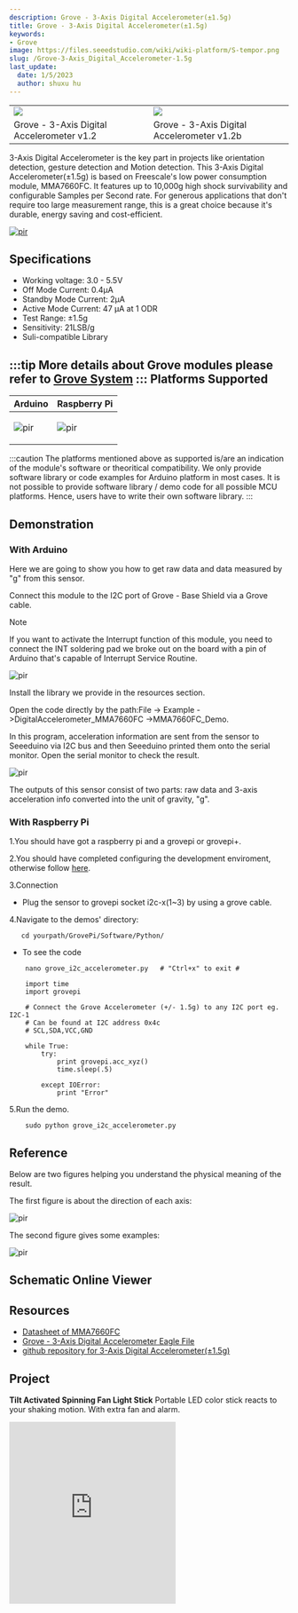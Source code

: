 ```yaml
---
description: Grove - 3-Axis Digital Accelerometer(±1.5g)
title: Grove - 3-Axis Digital Accelerometer(±1.5g)
keywords:
- Grove
image: https://files.seeedstudio.com/wiki/wiki-platform/S-tempor.png
slug: /Grove-3-Axis_Digital_Accelerometer-1.5g
last_update:
  date: 1/5/2023
  author: shuxu hu
---
```


<div>
  <table>
    <colgroup>
      <col width="50%" />
      <col width="50%" />
    </colgroup>
    <tbody>
      <tr className="odd">
        <td><div className="center">
            <div className="floatnone">
              <img src="https://files.seeedstudio.com/wiki/Grove-3-Axis_Digital_Accelerometer-1.5g/img/3_aix_acc.jpg" />
            </div>
          </div></td>
        <td><div className="center">
            <div className="floatnone">
              <img src="https://files.seeedstudio.com/wiki/Grove-3-Axis_Digital_Accelerometer-1.5g/img/Grove-3-Axis_v1.3.jpg" />
            </div>
          </div></td>
      </tr>
      <tr className="even">
        <td><div style={{}}>
            Grove - 3-Axis Digital Accelerometer v1.2
          </div></td>
        <td><div style={{}}>
            Grove - 3-Axis Digital Accelerometer v1.2b
          </div></td>
      </tr>
    </tbody>
  </table>
  3-Axis Digital Accelerometer is the key part in projects like orientation detection, gesture detection and Motion detection. This 3-Axis Digital Accelerometer(±1.5g) is based on Freescale's low power consumption module, MMA7660FC. It features up to 10,000g high shock survivability and configurable Samples per Second rate. For generous applications that don't require too large measurement range, this is a great choice because it's durable, energy saving and cost-efficient.
</div>


[<p><img src="https://files.seeedstudio.com/wiki/common/Get_One_Now_Banner.png" alt="pir" width={600} height="auto" /></p>](https://www.seeedstudio.com/Grove-3-Axis-Digital-Accelerometer(%C2%B11.5g)-p-765.html)


Specifications
--------------

-   Working voltage: 3.0 - 5.5V
-   Off Mode Current: 0.4μA
-   Standby Mode Current: 2μA
-   Active Mode Current: 47 μA at 1 ODR
-   Test Range: ±1.5g
-   Sensitivity: 21LSB/g
-   Suli-compatible Library

:::tip
    More details about Grove modules please refer to [Grove System](https://wiki.seeedstudio.com/Grove_System/)
:::
Platforms Supported
-------------------

<!-- | Arduino                                                                                             | Raspberry Pi                                                                                             |                                                                                                 |                                                                                                          |                                                                                                    |
|-----------------------------------------------------------------------------------------------------|----------------------------------------------------------------------------------------------------------|-------------------------------------------------------------------------------------------------|---------------------------------------------------------------------------------------------------|----------------------------------------------------------------------------------------------------|
| ![](https://files.seeedstudio.com/wiki/wiki_english/docs/images/arduino_logo.jpg) | ![](https://files.seeedstudio.com/wiki/wiki_english/docs/images/raspberry_pi_logo_n.jpg) | ![](https://files.seeedstudio.com/wiki/wiki_english/docs/images/bbg_logo_n.jpg) | ![](https://files.seeedstudio.com/wiki/wiki_english/docs/images/wio_logo.jpg) | ![](https://files.seeedstudio.com/wiki/wiki_english/docs/images/linkit_logo.jpg) | -->
|Arduino|Raspberry Pi|
|---|---|
|<p><img src="https://files.seeedstudio.com/wiki/wiki_english/docs/images/arduino_logo.jpg" alt="pir" width={200} height="auto" /></p>|<p><img src="https://files.seeedstudio.com/wiki/wiki_english/docs/images/raspberry_pi_logo_n.jpg" alt="pir" width={200} height="auto" /></p>|

:::caution
    The platforms mentioned above as supported is/are an indication of the module's software or theoritical compatibility. We only provide software library or code examples for Arduino platform in most cases. It is not possible to provide software library / demo code for all possible MCU platforms. Hence, users have to write their own software library.
:::


Demonstration
-------------

### With Arduino

Here we are going to show you how to get raw data and data measured by "g" from this sensor. 

Connect this module to the I2C port of Grove - Base Shield via a Grove cable.

<div class="admonition note">
<p class="admonition-title">Note</p>
If you want to activate the Interrupt function of this module, you need to connect the INT soldering pad we broke out on the board with a pin of Arduino that's capable of Interrupt Service Routine. 
</div>

<!-- ![](https://files.seeedstudio.com/wiki/Grove-3-Axis_Digital_Accelerometer-1.5g/img/Digital_Accelerometer_Sensor_Connector1.5g.jpg) -->
  <p style={{textAlign: 'center'}}><img src="https://files.seeedstudio.com/wiki/Grove-3-Axis_Digital_Accelerometer-1.5g/img/Digital_Accelerometer_Sensor_Connector1.5g.jpg" alt="pir" width={600} height="auto" /></p>

Install the library we provide in the resources section.

Open the code directly by the path:File -> Example ->DigitalAccelerometer_MMA7660FC ->MMA7660FC_Demo.

In this program, acceleration information are sent from the sensor to Seeeduino via I2C bus and then Seeeduino printed them onto the serial monitor.
Open the serial monitor to check the result.

<!-- ![](https://files.seeedstudio.com/wiki/Grove-3-Axis_Digital_Accelerometer-1.5g/img/Grove-3-Axis_Digital_Accelerometer-1.5g-.jpg) -->
  <p style={{textAlign: 'center'}}><img src="https://files.seeedstudio.com/wiki/Grove-3-Axis_Digital_Accelerometer-1.5g/img/Grove-3-Axis_Digital_Accelerometer-1.5g-.jpg" alt="pir" width={600} height="auto" /></p>

The outputs of this sensor consist of two parts: raw data and 3-axis acceleration info converted into the unit of gravity, "g".


### With Raspberry Pi

1.You should have got a raspberry pi and a grovepi or grovepi+.

2.You should have completed configuring the development enviroment, otherwise follow [here](/GrovePi_Plus/).

3.Connection

-   Plug the sensor to grovepi socket i2c-x(1~3) by using a grove cable.

4.Navigate to the demos' directory:

       cd yourpath/GrovePi/Software/Python/

-   To see the code

```
    nano grove_i2c_accelerometer.py   # "Ctrl+x" to exit #
```
```
    import time
    import grovepi

    # Connect the Grove Accelerometer (+/- 1.5g) to any I2C port eg. I2C-1
    # Can be found at I2C address 0x4c
    # SCL,SDA,VCC,GND

    while True:
        try:
            print grovepi.acc_xyz()
            time.sleep(.5)

        except IOError:
            print "Error"
```

5.Run the demo.
```
    sudo python grove_i2c_accelerometer.py
```

Reference
---------

Below are two figures helping you understand the physical meaning of the result.

The first figure is about the direction of each axis:
<!-- ![](https://files.seeedstudio.com/wiki/Grove-3-Axis_Digital_Accelerometer-1.5g/img/MMA7660_Direction.jpg) -->
  <p style={{textAlign: 'center'}}><img src="https://files.seeedstudio.com/wiki/Grove-3-Axis_Digital_Accelerometer-1.5g/img/MMA7660_Direction.jpg" alt="pir" width={600} height="auto" /></p>

The second figure gives some examples:

<!-- ![](https://files.seeedstudio.com/wiki/Grove-3-Axis_Digital_Accelerometer-1.5g/img/Sensing_Direction_1.jpg) -->
  <p style={{textAlign: 'center'}}><img src="https://files.seeedstudio.com/wiki/Grove-3-Axis_Digital_Accelerometer-1.5g/img/Sensing_Direction_1.jpg" alt="pir" width={600} height="auto" /></p>


## Schematic Online Viewer

<div className="altium-ecad-viewer" data-project-src="https://files.seeedstudio.com/wiki/Grove-3-Axis_Digital_Accelerometer-1.5g/res/Grove-3-Axis_Digital_Accelerometer-1.5g-Eagle_File.zip" style={{borderRadius: '0px 0px 4px 4px', height: 500, borderStyle: 'solid', borderWidth: 1, borderColor: 'rgb(241, 241, 241)', overflow: 'hidden', maxWidth: 1280, maxHeight: 700, boxSizing: 'border-box'}}>
</div>



Resources
---------

-   [Datasheet of MMA7660FC](https://files.seeedstudio.com/wiki/Grove-3-Axis_Digital_Accelerometer-1.5g/res/MMA7660FC.pdf)
-   [Grove - 3-Axis Digital Accelerometer Eagle File](https://files.seeedstudio.com/wiki/Grove-3-Axis_Digital_Accelerometer-1.5g/res/Grove-3-Axis_Digital_Accelerometer-1.5g-Eagle_File.zip)
-   [github repository for 3-Axis Digital Accelerometer(±1.5g)](https://github.com/Seeed-Studio/Accelerometer_MMA7660)


## Project

**Tilt Activated Spinning Fan Light Stick** Portable LED color stick reacts to your shaking motion. With extra fan and alarm.

<iframe frameBorder={0} height="327.5" scrolling="no" src="https://www.hackster.io/chuartdo/tilt-activated-spinning-fan-light-stick-e05cec/embed" width={350} />


**Lean Green RC Sailing Machine**
An Internet connected device that controls servos and sends sensor (GPS/gyro/accel/compass) updates in real time over a GSM cell link.

<iframe frameBorder={0} height="327.5" scrolling="no" src="https://www.hackster.io/anemoi/lean-green-rc-sailing-machine-2cdde5/embed" width={350} />

<!-- This Markdown file was created from https://www.seeedstudio.com/wiki/Grove_-_3-Axis_Digital_Accelerometer(±1.5g) -->

## Tech Support & Product Descussion
Thank you for choosing our products! We are here to provide you with different support to ensure that your experience with our products is as smooth as possible. We offer several communication channels to cater to different preferences and needs.

<div class="button_tech_support_container">
<a href="https://forum.seeedstudio.com/" class="button_forum"></a> 
<a href="https://www.seeedstudio.com/contacts" class="button_email"></a>
</div>

<div class="button_tech_support_container">
<a href="https://discord.gg/eWkprNDMU7" class="button_discord"></a> 
<a href="https://github.com/Seeed-Studio/wiki-documents/discussions/69" class="button_discussion"></a>
</div>
